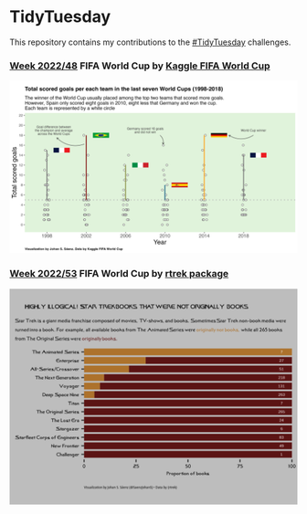 

# TidyTuesday
This repository contains my contributions to the [#TidyTuesday](https://github.com/rfordatascience/tidytuesday) challenges.

### [Week 2022/48](https://github.com/SebasSaenz/TidyTuesday/blob/main/code/2022/FIFA_world_cup.qmd) FIFA World Cup by [Kaggle FIFA World Cup](https://www.kaggle.com/datasets/evangower/fifa-world-cup/code)

![./plots/2022/world_cup.png](https://github.com/SebasSaenz/TidyTuesday/blob/main/plots/2022/world_cup.png)

### [Week 2022/53](https://github.com/SebasSaenz/TidyTuesday/blob/main/code/2022/startrek_timelines.qmd) FIFA World Cup by [rtrek package](https://github.com/rfordatascience/tidytuesday/tree/master/data/2022/2022-12-27)

![./plots/2022/strek_novelization.png](https://github.com/SebasSaenz/TidyTuesday/blob/main/plots/2022/strek_novelization.png)
